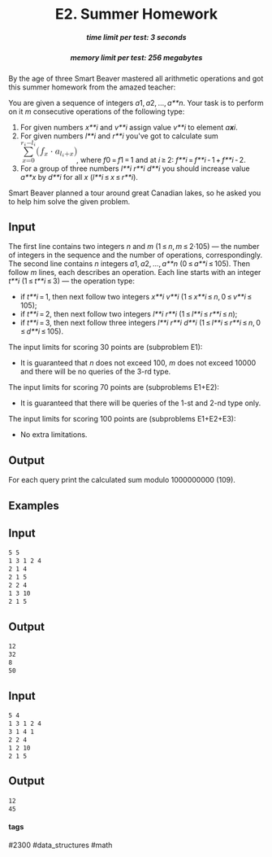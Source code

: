 <h1 style='text-align: center;'> E2. Summer Homework</h1>

<h5 style='text-align: center;'>time limit per test: 3 seconds</h5>
<h5 style='text-align: center;'>memory limit per test: 256 megabytes</h5>

By the age of three Smart Beaver mastered all arithmetic operations and got this summer homework from the amazed teacher:

You are given a sequence of integers *a*1, *a*2, ..., *a**n*. Your task is to perform on it *m* consecutive operations of the following type:

1. For given numbers *x**i* and *v**i* assign value *v**i* to element *a**x**i*.
2. For given numbers *l**i* and *r**i* you've got to calculate sum ![](images/1d7ff346cc22d72b468f0d5a8f2d7186003971d4.png), where *f*0 = *f*1 = 1 and at *i* ≥ 2: *f**i* = *f**i* - 1 + *f**i* - 2.
3. For a group of three numbers *l**i* *r**i* *d**i* you should increase value *a**x* by *d**i* for all *x* (*l**i* ≤ *x* ≤ *r**i*).

Smart Beaver planned a tour around great Canadian lakes, so he asked you to help him solve the given problem.

## Input

The first line contains two integers *n* and *m* (1 ≤ *n*, *m* ≤ 2·105) — the number of integers in the sequence and the number of operations, correspondingly. The second line contains *n* integers *a*1, *a*2, ..., *a**n* (0 ≤ *a**i* ≤ 105). Then follow *m* lines, each describes an operation. Each line starts with an integer *t**i* (1 ≤ *t**i* ≤ 3) — the operation type: 

* if *t**i* = 1, then next follow two integers *x**i* *v**i* (1 ≤ *x**i* ≤ *n*, 0 ≤ *v**i* ≤ 105);
* if *t**i* = 2, then next follow two integers *l**i* *r**i* (1 ≤ *l**i* ≤ *r**i* ≤ *n*);
* if *t**i* = 3, then next follow three integers *l**i* *r**i* *d**i* (1 ≤ *l**i* ≤ *r**i* ≤ *n*, 0 ≤ *d**i* ≤ 105).

The input limits for scoring 30 points are (subproblem E1): 

* It is guaranteed that *n* does not exceed 100, *m* does not exceed 10000 and there will be no queries of the 3-rd type.

The input limits for scoring 70 points are (subproblems E1+E2): 

* It is guaranteed that there will be queries of the 1-st and 2-nd type only.

The input limits for scoring 100 points are (subproblems E1+E2+E3): 

* No extra limitations.
## Output

For each query print the calculated sum modulo 1000000000 (109).

## Examples

## Input


```
5 5  
1 3 1 2 4  
2 1 4  
2 1 5  
2 2 4  
1 3 10  
2 1 5  

```
## Output


```
12  
32  
8  
50  

```
## Input


```
5 4  
1 3 1 2 4  
3 1 4 1  
2 2 4  
1 2 10  
2 1 5  

```
## Output


```
12  
45  

```


#### tags 

#2300 #data_structures #math 